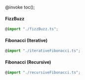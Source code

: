 @invoke toc();

#### FizzBuzz

```typescript
@import "./fizzBuzz.ts";
```

#### Fibonacci (Iterative)

```typescript
@import "./iterativeFibonacci.ts";
```

#### Fibonacci (Recursive)

```typescript
@import "./recursiveFibonacci.ts";
```
